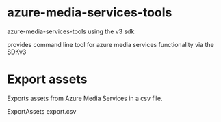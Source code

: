 # azure-media-services-tools
azure-media-services-tools using the v3 sdk

provides command line tool for azure media services functionality via the SDKv3

# Export assets
Exports assets from Azure Media Services in a csv file.

ExportAssets export.csv
